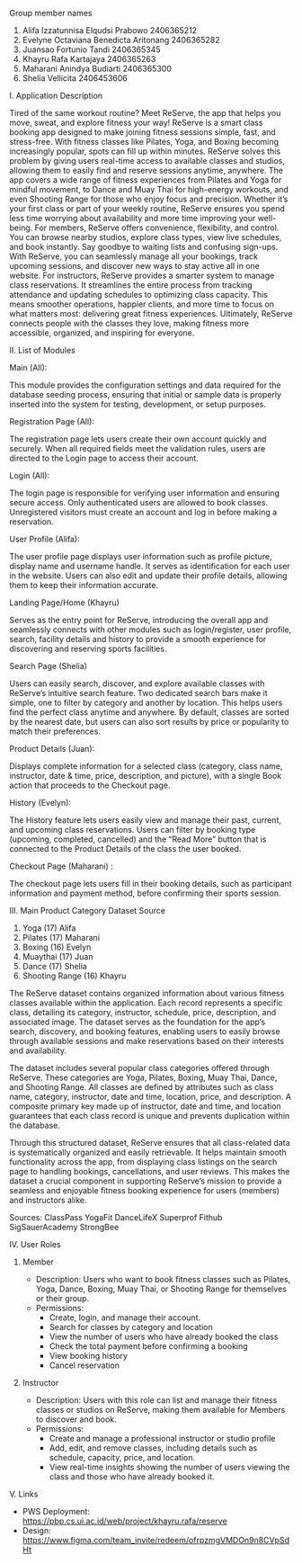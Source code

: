 Group member names
1. Alifa Izzatunnisa Elqudsi Prabowo 2406365212
2. Evelyne Octaviana Benedicta Aritonang 2406365282
3. Juansao Fortunio Tandi 2406365345
4. Khayru Rafa Kartajaya 2406365263
5. Maharani Anindya Budiarti 2406365300
6. Shelia Vellicita 2406453606

I. Application Description

Tired of the same workout routine? Meet ReServe, the app that helps you move, sweat, and explore fitness your way!
ReServe is a smart class booking app designed to make joining fitness sessions simple, fast, and stress-free. With fitness classes like Pilates, Yoga, and Boxing becoming increasingly popular, spots can fill up within minutes. ReServe solves this problem by giving users real-time access to available classes and studios, allowing them to easily find and reserve sessions anytime, anywhere.
The app covers a wide range of fitness experiences from Pilates and Yoga for mindful movement, to Dance and Muay Thai for high-energy workouts, and even Shooting Range for those who enjoy focus and precision. Whether it’s your first class or part of your weekly routine, ReServe ensures you spend less time worrying about availability and more time improving your well-being.
For members, ReServe offers convenience, flexibility, and control. You can browse nearby studios, explore class types, view live schedules, and book instantly. Say goodbye to waiting lists and confusing sign-ups. With ReServe, you can seamlessly manage all your bookings, track upcoming sessions, and discover new ways to stay active all in one website.
For instructors, ReServe provides a smarter system to manage class reservations. It streamlines the entire process from tracking attendance and updating schedules to optimizing class capacity. This means smoother operations, happier clients, and more time to focus on what matters most: delivering great fitness experiences.
Ultimately, ReServe connects people with the classes they love, making fitness more accessible, organized, and inspiring for everyone.


II. List of Modules

Main (All):

This module provides the configuration settings and data required for the database seeding process, ensuring that initial or sample data is properly inserted into the system for testing, development, or setup purposes.


Registration Page (All):

The registration page lets users create their own account quickly and securely. When all required fields meet the validation rules, users are directed to the Login page to access their account.


Login (All):

The login page is responsible for verifying user information and ensuring secure access. Only authenticated users are allowed to book classes. Unregistered visitors must create an account and log in before making a reservation.


User Profile (Alifa): 

The user profile page displays user information such as profile picture, display name and username handle. It serves as identification for each user in the website. Users can also edit and update their profile details, allowing them to keep their information accurate.


Landing Page/Home (Khayru)

Serves as the entry point for ReServe, introducing the overall app and seamlessly connects with other modules such as login/register, user profile, search, facility details and history to provide a smooth experience for discovering and reserving sports facilities.


Search Page (Shelia)

Users can easily search, discover, and explore available classes with ReServe’s intuitive search feature. Two dedicated search bars make it simple, one to filter by category and another by location. This helps users find the perfect class anytime and anywhere. By default, classes are sorted by the nearest date, but users can also sort results by price or popularity to match their preferences.


Product Details (Juan):

Displays complete information for a selected class (category, class name, instructor, date & time, price, description, and picture), with a single Book action that proceeds to the Checkout page.


History (Evelyn):

The History feature lets users easily view and manage their past, current, and upcoming class reservations. Users can filter by booking type (upcoming, completed, cancelled) and the “Read More” button that is connected to the Product Details of the class the user booked.


Checkout Page (Maharani) : 

The checkout page lets users fill in their booking details, such as participant information and payment method, before confirming their sports session.


III. Main Product Category Dataset Source
1. Yoga (17) Alifa
2. Pilates (17) Maharani
3. Boxing (16) Evelyn
4. Muaythai (17) Juan
5. Dance (17) Shelia
6. Shooting Range (16) Khayru

The ReServe dataset contains organized information about various fitness classes available within the application. Each record represents a specific class, detailing its category, instructor, schedule, price, description, and associated image. The dataset serves as the foundation for the app’s search, discovery, and booking features, enabling users to easily browse through available sessions and make reservations based on their interests and availability.

The dataset includes several popular class categories offered through ReServe. These categories are Yoga, Pilates, Boxing, Muay Thai, Dance, and Shooting Range. All classes are defined by attributes such as class name, category, instructor, date and time, location, price, and description. A composite primary key made up of instructor, date and time, and location guarantees that each class record is unique and prevents duplication within the database.

Through this structured dataset, ReServe ensures that all class-related data is systematically organized and easily retrievable. It helps maintain smooth functionality across the app, from displaying class listings on the search page to handling bookings, cancellations, and user reviews. This makes the dataset a crucial component in supporting ReServe’s mission to provide a seamless and enjoyable fitness booking experience for users (members) and instructors alike.

Sources:
ClassPass
YogaFit
DanceLifeX
Superprof
Fithub
SigSauerAcademy
StrongBee 


IV. User Roles
1. Member
    - Description: 
        Users who want to book fitness classes such as Pilates, Yoga, Dance, Boxing, Muay Thai, or Shooting Range for themselves or their group.
    - Permissions:
        - Create, login, and manage their account.
        - Search for classes by category and location
        - View the number of users who have already booked the class
        - Check the total payment before confirming a booking
        - View booking history
        - Cancel reservation

2. Instructor
    - Description: 
        Users with this role can list and manage their fitness classes or studios on ReServe, making them available for Members to discover and book.
    - Permissions:
        - Create and manage a professional instructor or studio profile
        - Add, edit, and remove classes, including details such as schedule, capacity, price, and location.
        - View real-time insights showing the number of users viewing the class and those who have already booked it.

V. Links
- PWS Deployment:
        https://pbp.cs.ui.ac.id/web/project/khayru.rafa/reserve
- Design:
        https://www.figma.com/team_invite/redeem/ofrpzmgVMDOn9n8CVpSdHt 
